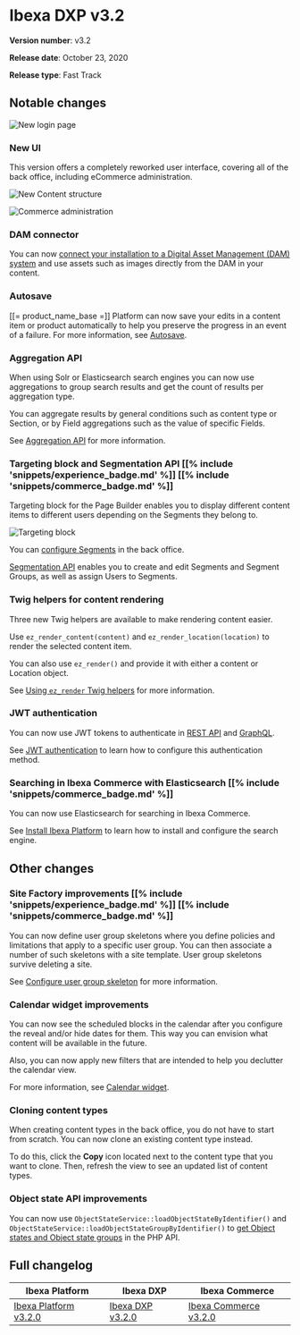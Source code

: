 <!-- vale VariablesVersion = NO -->

# Ibexa DXP v3.2

**Version number**: v3.2

**Release date**: October 23, 2020

**Release type**: Fast Track

## Notable changes

![New login page](3.2_new_login_page.png)

### New UI

This version offers a completely reworked user interface, covering all of the back office,
including eCommerce administration.

![New Content structure](3.2_new_ui_content_structure.png "New back office interface")

![Commerce administration](3.2_commerce_cockpit.png "Commerce cockpit")

### DAM connector

You can now [connect your installation to a Digital Asset Management (DAM) system](https://doc.ibexa.co/en/latest/guide/config_connector/#dam-cofniguration)
and use assets such as images directly from the DAM in your content.

### Autosave

[[= product_name_base =]] Platform can now save your edits in a content item or product automatically to help you preserve the progress in an event of a failure.
For more information, see [Autosave](https://doc.ibexa.co/projects/userguide/en/latest/publishing/publishing/#autosave).

### Aggregation API

When using Solr or Elasticsearch search engines you can now use aggregations
to group search results and get the count of results per aggregation type.

You can aggregate results by general conditions such as content type or Section,
or by Field aggregations such as the value of specific Fields.

See [Aggregation API](https://doc.ibexa.co/en/latest/api/public_php_api_search/#aggregation) for more information.

### Targeting block and Segmentation API [[% include 'snippets/experience_badge.md' %]] [[% include 'snippets/commerce_badge.md' %]]

Targeting block for the Page Builder enables you to display different content items to different users
depending on the Segments they belong to.

![Targeting block](3.2_targeting_block.png)

You can [configure Segments](https://doc.ibexa.co/en/latest/guide/admin_panel/#segments) in the back office.

[Segmentation API](https://doc.ibexa.co/en/latest/api/public_php_api_managing_users/#segments) enables you to create and edit Segments and Segment Groups,
as well as assign Users to Segments.

### Twig helpers for content rendering

Three new Twig helpers are available to make rendering content easier.

Use `ez_render_content(content)` and `ez_render_location(location)` to render the selected content item.

You can also use `ez_render()` and provide it with either a content or Location object.

See [Using `ez_render` Twig helpers](https://doc.ibexa.co/en/latest/guide/templates/#using-ez_render-twig-helpers) for more information.

### JWT authentication

You can now use JWT tokens to authenticate in [REST API](https://doc.ibexa.co/en/latest/api/general_rest_usage/#jwt-authentication)
and [GraphQL](https://doc.ibexa.co/en/latest/api/graphql/#jwt-authentication).

See [JWT authentication](https://doc.ibexa.co/en/latest/guide/security/#jwt-authentication) to learn how to configure this authentication method.

### Searching in Ibexa Commerce with Elasticsearch [[% include 'snippets/commerce_badge.md' %]]

You can now use Elasticsearch for searching in Ibexa Commerce.

See [Install Ibexa Platform](https://doc.ibexa.co/en/latest/getting_started/install_ez_platform/#install-and-configure-a-search-engine) to learn how to install and configure the search engine.

## Other changes

### Site Factory improvements [[% include 'snippets/experience_badge.md' %]] [[% include 'snippets/commerce_badge.md' %]]

You can now define user group skeletons where you define policies and limitations that apply to a specific user group. 
You can then associate a number of such skeletons with a site template. 
User group skeletons survive deleting a site.

See [Configure user group skeleton](https://doc.ibexa.co/en/latest/guide/multisite/site_factory_configuration/#user-group-skeletons) for more information.

### Calendar widget improvements

You can now see the scheduled blocks in the calendar after you configure the reveal and/or hide dates for them. 
This way you can envision what content will be available in the future.

Also, you can now apply new filters that are intended to help you declutter the calendar view.

For more information, see [Calendar widget](https://doc.ibexa.co/projects/userguide/en/latest/publishing/advanced_publishing_options/#calendar-widget).

### Cloning content types

When creating content types in the back office, you do not have to start from scratch.
You can now clone an existing content type instead.

To do this, click the **Copy** icon located next to the content type that you want to clone.
Then, refresh the view to see an updated list of content types.

### Object state API improvements

You can now use `ObjectStateService::loadObjectStateByIdentifier()` and `ObjectStateService::loadObjectStateGroupByIdentifier()`
to [get Object states and Object state groups](https://doc.ibexa.co/en/latest/api/public_php_api_managing_repository/#getting-object-state-information) in the PHP API.

## Full changelog

| Ibexa Platform  | Ibexa DXP  | Ibexa Commerce |
|--------------|------------|------------|
| [Ibexa Platform v3.2.0](https://github.com/ezsystems/ezplatform/releases/tag/v3.2.0) | [Ibexa DXP v3.2.0](https://github.com/ezsystems/ezplatform-ee/releases/tag/v3.2.0) | [Ibexa Commerce v3.2.0](https://github.com/ezsystems/ezcommerce/releases/tag/v3.2.0)
